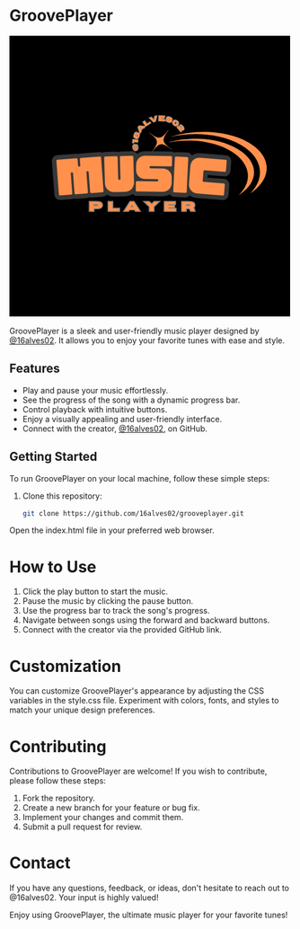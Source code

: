 # GroovePlayer

![GroovePlayer Logo](media/thumbnail.png)

GroovePlayer is a sleek and user-friendly music player designed by [@16alves02](https://github.com/16alves02). It allows you to enjoy your favorite tunes with ease and style.

## Features

- Play and pause your music effortlessly.
- See the progress of the song with a dynamic progress bar.
- Control playback with intuitive buttons.
- Enjoy a visually appealing and user-friendly interface.
- Connect with the creator, [@16alves02](https://github.com/16alves02), on GitHub.

## Getting Started

To run GroovePlayer on your local machine, follow these simple steps:

1. Clone this repository:

   ```bash
   git clone https://github.com/16alves02/grooveplayer.git

Open the index.html file in your preferred web browser.

# How to Use

1. Click the play button to start the music.
2. Pause the music by clicking the pause button.
3. Use the progress bar to track the song's progress.
4. Navigate between songs using the forward and backward buttons.
5. Connect with the creator via the provided GitHub link.

# Customization

You can customize GroovePlayer's appearance by adjusting the CSS variables in the style.css file. Experiment with colors, fonts, and styles to match your unique design preferences.

# Contributing

Contributions to GroovePlayer are welcome! If you wish to contribute, please follow these steps:

1. Fork the repository.
2. Create a new branch for your feature or bug fix.
3. Implement your changes and commit them.
4. Submit a pull request for review.

# Contact
If you have any questions, feedback, or ideas, don't hesitate to reach out to @16alves02. Your input is highly valued!

Enjoy using GroovePlayer, the ultimate music player for your favorite tunes!